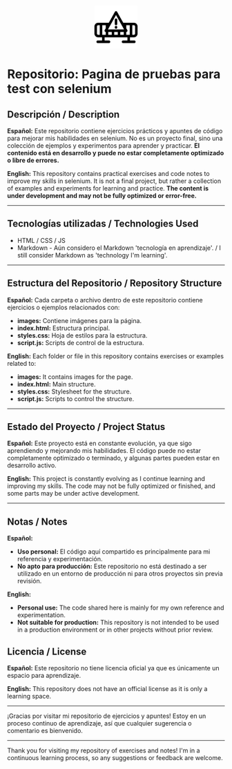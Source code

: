 <p align="center">
  <img src="RM_images/obras_icon.png" alt="Obras en progreso | Under Construction" width="100"/>
</p>

# Repositorio: Pagina de pruebas para test con selenium

## Descripción / Description

**Español:**
Este repositorio contiene ejercicios prácticos y apuntes de código para mejorar mis habilidades en selenium. No es un proyecto final, sino una colección de ejemplos y experimentos para aprender y practicar. **El contenido está en desarrollo y puede no estar completamente optimizado o libre de errores.**

**English:**
This repository contains practical exercises and code notes to improve my skills in selenium. It is not a final project, but rather a collection of examples and experiments for learning and practice. **The content is under development and may not be fully optimized or error-free.**

---

## Tecnologías utilizadas / Technologies Used

- HTML / CSS / JS
- Markdown - Aún considero el Markdown 'tecnología en aprendizaje'. / I still consider Markdown as 'technology I'm learning'.

---

## Estructura del Repositorio / Repository Structure

**Español:**
Cada carpeta o archivo dentro de este repositorio contiene ejercicios o ejemplos relacionados con:

- **images:** Contiene imágenes para la página.
- **index.html:** Estructura principal.
- **styles.css:** Hoja de estilos para la estructura.
- **script.js:** Scripts de control de la estructura.

**English:**
Each folder or file in this repository contains exercises or examples related to:

- **images:** It contains images for the page.
- **index.html:** Main structure.
- **styles.css:** Stylesheet for the structure.
- **script.js:** Scripts to control the structure.

---

## Estado del Proyecto / Project Status

**Español:**
Este proyecto está en constante evolución, ya que sigo aprendiendo y mejorando mis habilidades. El código puede no estar completamente optimizado o terminado, y algunas partes pueden estar en desarrollo activo.

**English:**
This project is constantly evolving as I continue learning and improving my skills. The code may not be fully optimized or finished, and some parts may be under active development.

---

## Notas / Notes

**Español:**
- **Uso personal:** El código aquí compartido es principalmente para mi referencia y experimentación.
- **No apto para producción:** Este repositorio no está destinado a ser utilizado en un entorno de producción ni para otros proyectos sin previa revisión.

**English:**
- **Personal use:** The code shared here is mainly for my own reference and experimentation.
- **Not suitable for production:** This repository is not intended to be used in a production environment or in other projects without prior review.

## Licencia / License

**Español:**
Este repositorio no tiene licencia oficial ya que es únicamente un espacio para aprendizaje.

**English:**
This repository does not have an official license as it is only a learning space.

---

¡Gracias por visitar mi repositorio de ejercicios y apuntes! Estoy en un proceso continuo de aprendizaje, así que cualquier sugerencia o comentario es bienvenido.

---

Thank you for visiting my repository of exercises and notes! I'm in a continuous learning process, so any suggestions or feedback are welcome.